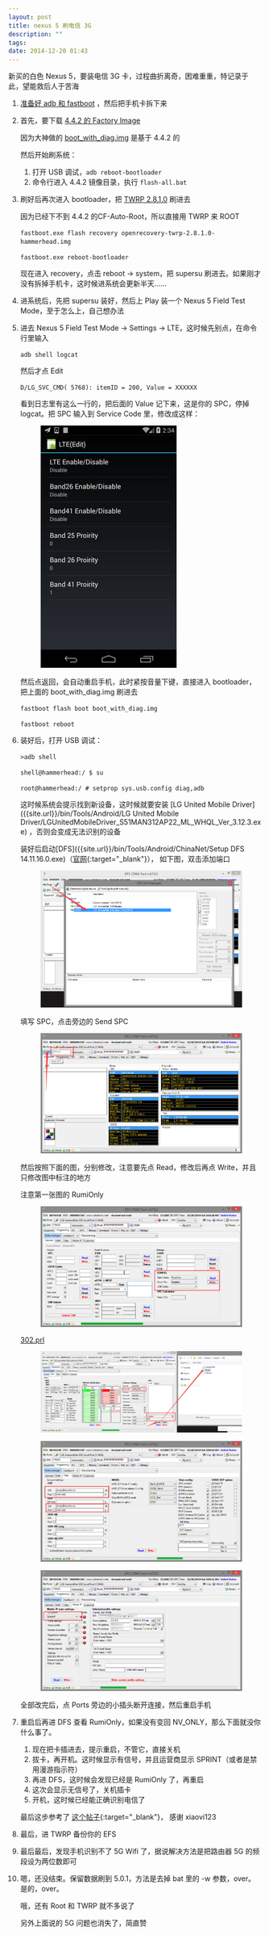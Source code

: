 ```yaml
---
layout: post
title: nexus 5 刷电信 3G
description: ""
tags:
date: 2014-12-20 01:43
---
```


新买的白色 Nexus 5，要装电信 3G 卡，过程曲折离奇，困难重重，特记录于此，望能救后人于苦海

1. <a href="{{site.url}}/bin/Tools/Android/adb-fastboot-win.7z" class="btn btn-success">准备好 adb 和 fastboot</a>
    ，然后把手机卡拆下来

2. 首先，要下载 <a href="https://developers.google.com/android/nexus/images#hammerhead" class="btn btn-success" target="_blank">4.4.2 的 Factory Image</a>

    因为大神做的
    <a href="{{site.url}}/bin/Tools/Android/ChinaNet/boot_with_diag.img" class="btn btn-success">boot_with_diag.img</a>
    是基于 4.4.2 的

    然后开始刷系统：

   1. 打开 USB 调试，```adb reboot-bootloader```
   2. 命令行进入 4.4.2 镜像目录，执行 ```flash-all.bat```

3. 刷好后再次进入 bootloader，把
    <a href="{{site.url}}/bin/Tools/Android/openrecovery-twrp-2.8.1.0-hammerhead.img" class="btn btn-success">TWRP 2.8.1.0</a>
    刷进去

    因为已经下不到 4.4.2 的CF-Auto-Root，所以直接用 TWRP 来 ROOT

    ```fastboot.exe flash recovery openrecovery-twrp-2.8.1.0-hammerhead.img```

    ```fastboot.exe reboot-bootloader```

    现在进入 recovery，点击 reboot -> system，把 supersu 刷进去。如果刚才没有拆掉手机卡，这时候进系统会更新半天……

4. 进系统后，先把 supersu 装好，然后上 Play 装一个 Nexus 5 Field Test Mode，至于怎么上，自己想办法

5. 进去 Nexus 5 Field Test Mode -> Settings -> LTE，这时候先别点，在命令行里输入

    ```adb shell logcat```

    然后才点 Edit

    ```D/LG_SVC_CMD( 5768): itemID = 200, Value = XXXXXX```

    看到日志里有这么一行的，把后面的 Value 记下来，这是你的 SPC，停掉 logcat。把 SPC 输入到 Service Code 里，修改成这样：

    <figure><a href="/images/posts/nexus-5-china-net/Field-Test-Mode.jpg" target="_blank"><img src="/images/posts/nexus-5-china-net/Field-Test-Mode.jpg" alt=""></a></figure>

    然后点返回，会自动重启手机，此时紧按音量下键，直接进入 bootloader，把上面的 boot_with_diag.img 刷进去

    ```fastboot flash boot boot_with_diag.img```

    ```fastboot reboot```

6. 装好后，打开 USB 调试：

    ```>adb shell```

    ```shell@hammerhead:/ $ su```

    ```root@hammerhead:/ # setprop sys.usb.config diag,adb```

    这时候系统会提示找到新设备，这时候就要安装
    [LG United Mobile Driver]({{site.url}}/bin/Tools/Android/LG United Mobile Driver/LGUnitedMobileDriver_S51MAN312AP22_ML_WHQL_Ver_3.12.3.exe)
    ，否则会变成无法识别的设备

    装好后启动[DFS]({{site.url}}/bin/Tools/Android/ChinaNet/Setup DFS 14.11.16.0.exe)（[官网](http://cdmatool.com/download){:target="_blank"}），
    如下图，双击添加端口

    <figure><a href="/images/posts/nexus-5-china-net/DFS-add-port.png" target="_blank"><img src="/images/posts/nexus-5-china-net/DFS-add-port.png" alt=""></a></figure>

    填写 SPC，点击旁边的 Send SPC

    <figure><a href="/images/posts/nexus-5-china-net/DFS-send-SPC.png" target="_blank"><img src="/images/posts/nexus-5-china-net/DFS-send-SPC.png" alt=""></a></figure>

    然后按照下面的图，分别修改，注意要先点 Read，修改后再点 Write，并且只修改图中标注的地方

    注意第一张图的 RumiOnly

    <figure><a href="/images/posts/nexus-5-china-net/DFS-PROG-GEN.png" target="_blank"><img src="/images/posts/nexus-5-china-net/DFS-PROG-GEN.png" alt=""></a></figure>

    [302.prl]({{site.url}}/bin/Tools/Android/ChinaNet/302.prl)

    <figure><a href="/images/posts/nexus-5-china-net/DFS-PROG-NAM.png" target="_blank"><img src="/images/posts/nexus-5-china-net/DFS-PROG-NAM.png" alt=""></a></figure>

    <figure><a href="/images/posts/nexus-5-china-net/DFS-PROG-DATA.png" target="_blank"><img src="/images/posts/nexus-5-china-net/DFS-PROG-DATA.png" alt=""></a></figure>

    <figure><a href="/images/posts/nexus-5-china-net/DFS-PROG-MBIP.png" target="_blank"><img src="/images/posts/nexus-5-china-net/DFS-PROG-MBIP.png" alt=""></a></figure>

    全部改完后，点 Ports 旁边的小插头断开连接，然后重启手机

7. 重启后再进 DFS 查看 RumiOnly，如果没有变回 NV_ONLY，那么下面就没你什么事了。

    1. 现在把卡插进去，提示重启，不管它，直接关机
    2. 拔卡，再开机。这时候显示有信号，并且运营商显示 SPRINT（或者是禁用漫游指示符）
    3. 再进 DFS，这时候会发现已经是 RumiOnly 了，再重启
    4. 这次会显示无信号了，关机插卡
    5. 开机，这时候已经能正确识别电信了

    最后这步参考了
    [这个帖子](http://bbs.gfan.com/android-7137082-1-1.html){:target="_blank"}，
    感谢 xiaovi123

8. 最后，进 TWRP 备份你的 EFS

9. 最后最后，发现手机识别不了 5G Wifi 了，据说解决方法是把路由器 5G 的频段设为两位数即可

10. 嗯，还没结束。保留数据刷到 5.0.1，方法是去掉 bat 里的 -w 参数，over。是的，over。

    哦，还有 Root 和 TWRP 就不多说了

    另外上面说的 5G 问题也消失了，简直赞
